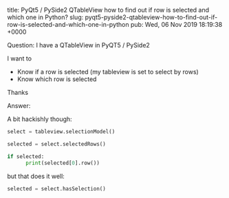 title: PyQt5 / PySide2 QTableView how to find out if row is selected and which one in Python?
slug: pyqt5-pyside2-qtableview-how-to-find-out-if-row-is-selected-and-which-one-in-python
pub: Wed, 06 Nov 2019 18:19:38 +0000

Question: I have a QTableView in PyQT5 / PySide2

I want to
* Know if a row is selected (my tableview is set to select by rows)
* Know which row is selected


Thanks

Answer:

A bit hackishly though:

```python
select = tableview.selectionModel()

selected = select.selectedRows()

if selected:
      print(selected[0].row())
```

but that does it well:

```python
selected = select.hasSelection()
```

